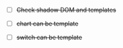 - [ ] ~~Check shadow DOM and templates~~

- [ ] ~~chart can be template~~
- [ ] ~~switch can be template~~